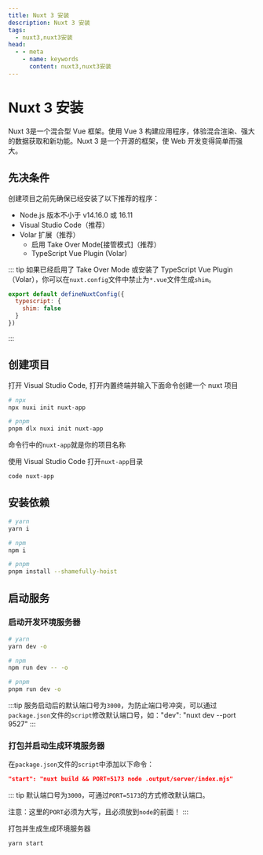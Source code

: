 ```yaml
---
title: Nuxt 3 安装
description: Nuxt 3 安装
tags: 
  - nuxt3,nuxt3安装
head:
  - - meta
    - name: keywords
      content: nuxt3,nuxt3安装
---
```


# Nuxt 3 安装

Nuxt 3是一个混合型 Vue 框架。使用 Vue 3 构建应用程序，体验混合渲染、强大的数据获取和新功能。Nuxt 3 是一个开源的框架，使 Web 开发变得简单而强大。

## 先决条件

创建项目之前先确保已经安装了以下推荐的程序：

- Node.js 版本不小于 v14.16.0 或 16.11
- Visual Studio Code（推荐）
- Volar 扩展（推荐）
    - 启用 Take Over Mode[接管模式]（推荐）
    - TypeScript Vue Plugin (Volar) 

::: tip
如果已经启用了 Take Over Mode 或安装了 TypeScript Vue Plugin（Volar），你可以在`nuxt.config`文件中禁止为`*.vue`文件生成`shim`。

```js
export default defineNuxtConfig({
  typescript: {
    shim: false
  }
})
```
:::

## 创建项目

打开 Visual Studio Code, 打开内置终端并输入下面命令创建一个 nuxt 项目

```sh
# npx
npx nuxi init nuxt-app

# pnpm
pnpm dlx nuxi init nuxt-app
```
命令行中的`nuxt-app`就是你的项目名称

使用 Visual Studio Code 打开`nuxt-app`目录

```sh
code nuxt-app
```

## 安装依赖

```sh
# yarn
yarn i

# npm
npm i

# pnpm
pnpm install --shamefully-hoist
```

## 启动服务

### 启动开发环境服务器

```sh
# yarn
yarn dev -o

# npm 
npm run dev -- -o

# pnpm
pnpm run dev -o
```

:::tip
服务启动后的默认端口号为`3000`，为防止端口号冲突，可以通过`package.json`文件的`script`修改默认端口号，如："dev": "nuxt dev --port 9527"
:::

### 打包并启动生成环境服务器

在`package.json`文件的`script`中添加以下命令：

```json
"start": "nuxt build && PORT=5173 node .output/server/index.mjs"
```

::: tip
默认端口号为`3000`，可通过`PORT=5173`的方式修改默认端口。

注意：这里的`PORT`必须为大写，且必须放到`node`的前面！
:::

打包并生成生成环境服务器
```sh
yarn start
``` 